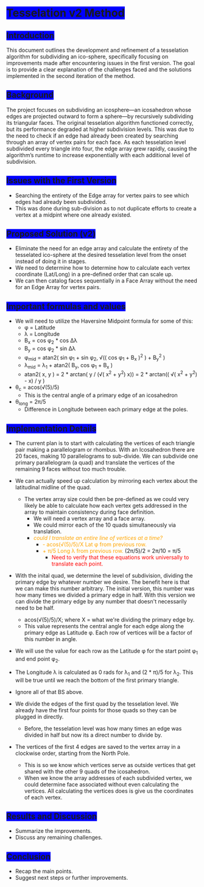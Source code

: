 <!-- markdownlint-disable MD033 -->

# <span style="background-color: blue;">Tesselation v2 Method</span>

## <span style="background-color: blue;">Introduction</span>

This document outlines the development and refinement of a tesselation algorithm for subdividing an ico-sphere, specifically focusing on improvements made after encountering issues in the first version. The goal is to provide a clear explanation of the challenges faced and the solutions implemented in the second iteration of the method.

## <span style="background-color: blue;">Background</span>

The project focuses on subdividing an icosphere—an icosahedron whose edges are projected outward to form a sphere—by recursively subdividing its triangular faces. The original tesselation algorithm functioned correctly, but its performance degraded at higher subdivision levels. This was due to the need to check if an edge had already been created by searching through an array of vertex pairs for each face. As each tesselation level subdivided every triangle into four, the edge array grew rapidly, causing the algorithm’s runtime to increase exponentially with each additional level of subdivision.

## <span style="background-color: blue;">Issues with the First Version</span>

- Searching the entirety of the Edge array for vertex pairs to see which edges had already been subdivided.
- This was done during sub-division as to not duplicate efforts to create a vertex at a midpint where one already existed.

## <span style="background-color: blue;">Proposed Solution (v2)</span>

- Eliminate the need for an edge array and calculate the entirety of the tesselated ico-sphere at the desired tesselation level from the onset instead of doing it in stages.
- We need to determine how to determine how to calculate each vertex coordinate (Lat/Long) in a pre-defined order that can scale up.
- We can then catalog faces sequentially in a Face Array without the need for an Edge Array for vertex pairs.

## <span style="background-color: blue;">Important formulas and values</span>

- We will need to utilize the Haversine Midpoint formula for some of this:
  - &phi; = Latitude
  - &lambda; = Longitude
  - B<sub>x</sub> = cos &phi;<sub>2</sub> \* cos &Delta;&lambda;
  - B<sub>y</sub> = cos &phi;<sub>2</sub> \* sin &Delta;&lambda;
  - &phi;<sub>mid</sub> = atan2( sin &phi;<sub>1</sub> + sin &phi;<sub>2</sub>, &radic;(( cos &phi;<sub>1</sub> + B<sub>x</sub> )<sup>2</sup> ) + B<sub>y</sub><sup>2</sup> )
  - &lambda;<sub>mid</sub> = &lambda;<sub>1</sub> + atan2( B<sub>y</sub>, cos &phi;<sub>1</sub> + B<sub>x</sub> )
  - atan2( x, y ) = 2 \* arctan( y / (&radic;( x<sup>2</sup> + y<sup>2</sup>)  x)) = 2 \* arctan(( &radic;( x<sup>2</sup> + y<sup>2</sup>) - x) / y )
- &theta;<sub>c</sub> = acos(&radic;(5)/5)
  - This is the central angle of a primary edge of an icosahedron
- &theta;<sub>long</sub> = 2π/5
  - Difference in Longitude between each primary edge at the poles.

## <span style="background-color: blue;">Implementation Details</span>

- The current plan is to start with calculating the vertices of each triangle pair making a parallelogram or rhombus. With an Icosahedron there are 20 faces, making 10 parallelograms to sub-divide. We can subdivide one primary parallelogram (a quad) and translate the vertices of the remaining 9 faces without too much trouble.
- We can actually speed up calculation by mirroring each vertex about the latitudinal midline of the quad.
  - The vertex array size could then be pre-defined as we could very likely be able to calculate how each vertex gets addressed in the array to maintain consistency during face definition.
    - We will need a vertex array and a face array.
    - We could mirror each of the 10 quads simultaneously via translation.
    - <span style="color: orange;">*could I translate an entire line of vertices at a time?*</span>
      - <span style="color: orange;">\- acos(&radic;(5)/5)/X Lat &phi; from previous row.</span>
      - <span style="color: orange;">\+ &pi;/5 Long &lambda; from previous row. </span>(2&pi;/5)/2 = 2&pi;/10 = &pi;/5
        - <span style="color: red;">Need to verify that these equations work universally to translate each point.</span>
- With the inital quad, we determine the level of subdivision, dividing the primary edge by whatever number we desire. The benefit here is that we can make this number arbitrary. The initial version, this number was how many times we divided a primary edge in half. With this version we can divide the primary edge by any number that doesn't necessarily need to be half.
  - acos(&radic;(5)/5)/X; where X = what we're dividing the primary edge by.
  - This value represents the central angle for each edge along the primary edge as Latitude &phi;. Each row of vertices will be a factor of this number in angle.
- We will use the value for each row as the Latitude &phi; for the start point &phi;<sub>1</sub> and end point &phi;<sub>2</sub>.
- The Longitude &lambda; is calculated as 0 rads for &lambda;<sub>1</sub> and (2 \* &pi;)/5 for &lambda;<sub>2</sub>. This will be true until we reach the bottom of the first primary triangle.

- Ignore all of that BS above.
- We divide the edges of the first quad by the tesselation level. We already have the first four points for those quads so they can be plugged in directly.
  - Before, the tesselation level was how many times an edge was divided in half but now its a direct number to divide by.
- The vertices of the first 4 edges are saved to the vertex array in a clockwise order, starting from the North Pole.
  - This is so we know which vertices serve as outside vertices that get shared with the other 9 quads of the icosahedron.
  - When we know the array addresses of each subdivided vertex, we could determine face associated without even calculating the vertices. All calculating the vertices does is give us the coordinates of each vertex.

## <span style="background-color: blue;">Results and Discussion</span>

- Summarize the improvements.
- Discuss any remaining challenges.

## <span style="background-color: blue;">Conclusion</span>

- Recap the main points.
- Suggest next steps or further improvements.
